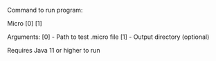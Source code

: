Command to run program:

Micro [0] [1]

Arguments: [0] - Path to test .micro file
           [1] - Output directory (optional)

Requires Java 11 or higher to run